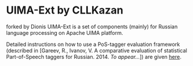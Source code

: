 UIMA-Ext by CLLKazan
====================
forked by Dionis
UIMA-Ext is a set of components (mainly) for Russian language processing on Apache UIMA platform.

Detailed instructions on how to use a PoS-tagger evaluation framework (described in [Gareev, R., Ivanov, V. A comparative evaluation of statistical Part-of-Speech taggers for Russian. 2014. *To appear...*]) are given [here](http://cllkazan.github.io/UIMA-Ext/pos-tagging-eval/).
